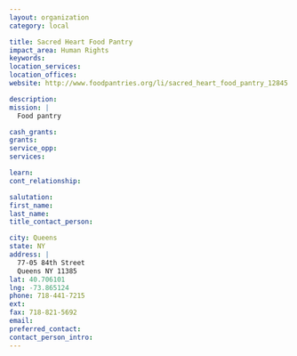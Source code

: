 ```yaml
---
layout: organization
category: local

title: Sacred Heart Food Pantry
impact_area: Human Rights
keywords: 
location_services: 
location_offices: 
website: http://www.foodpantries.org/li/sacred_heart_food_pantry_12845

description: 
mission: |
  Food pantry

cash_grants: 
grants: 
service_opp: 
services: 

learn: 
cont_relationship: 

salutation: 
first_name: 
last_name: 
title_contact_person: 

city: Queens
state: NY
address: |
  77-05 84th Street    
  Queens NY 11385
lat: 40.706101
lng: -73.865124
phone: 718-441-7215
ext: 
fax: 718-821-5692
email: 
preferred_contact: 
contact_person_intro: 
---
```

